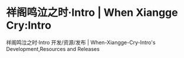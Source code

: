 # 祥阁鸣泣之时·Intro | When Xiangge Cry:Intro
祥阁鸣泣之时·Intro 开发/资源/发布 | When-Xiangge-Cry-Intro's Development,Resources and Releases
